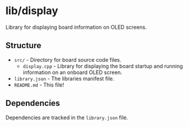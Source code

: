 # lib/display

Library for displaying board information on OLED screens.

## Structure

- `src/` - Directory for board source code files.
  - `display.cpp` - Library for displaying the board startup and running
    information on an onboard OLED screen.
- `library.json` - The libraries manifest file.
- `README.md` - This file!

## Dependencies

Dependencies are tracked in the `library.json` file.
